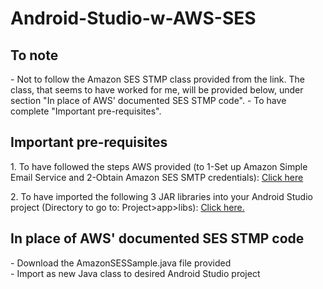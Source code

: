 # Android-Studio-w-AWS-SES #


<h2>To note</h2>
- Not to follow the Amazon SES STMP class provided from the link. The class, that seems to have worked for me, will be provided below, under section "In place of AWS' documented SES STMP code".
- To have complete "Important pre-requisites".

<h2>Important pre-requisites</h2>
<p>1. To have followed the steps AWS provided (to 1-Set up Amazon Simple Email Service and 2-Obtain Amazon SES SMTP credentials): <a href="https://docs.aws.amazon.com/ses/latest/dg/send-using-smtp-programmatically.html">Click here</br></a></p>
<p>2. To have imported the following 3 JAR libraries into your Android Studio project (Directory to go to: Project>app>libs): <a href="https://drive.google.com/drive/folders/1q5n2ROQvlmvkW7DAWyhGxzceRustouhK">Click here.</br></a></p>

<h2>In place of AWS' documented SES STMP code</h2>
- Download the AmazonSESSample.java file provided</br>
- Import as new Java class to desired Android Studio project
